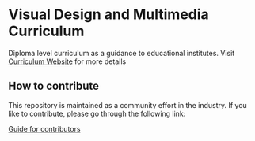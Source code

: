 # Visual Design and Multimedia Curriculum

Diploma level curriculum as a guidance to educational institutes. Visit [Curriculum Website](https://slasscom.github.io/slasscom-qa-and-ba-curriculum) for more details

## How to contribute

This repository is maintained as a community effort in the industry. If you like to contribute, please go through the following link:

[Guide for contributors](./CONTRIBUTE.md)
